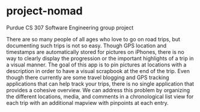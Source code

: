 # project-nomad
Purdue CS 307 Software Engineering group project

There are so many people of all ages who love to go on road trips, but documenting such trips is not so easy. Though GPS location and timestamps are automatically stored for pictures on iPhones, there is no way to clearly display the progression or the important highlights of a trip in a visual manner. The goal of this app is to pin pictures at locations with a description in order to have a visual scrapbook at the end of the trip. Even though there currently are some travel blogging and GPS tracking applications that can help track your trips, there is no single application that provides a cohesive overview. We can address this problem by organizing the different locations, media, and comments in a chronological list view for each trip with an additional mapview with pinpoints at each entry.
